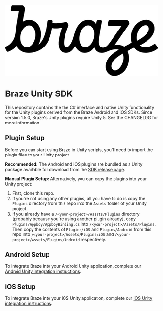 ![Braze Logo](https://github.com/Appboy/appboy-unity-sdk/blob/master/braze-logo.png)

Braze Unity SDK
==========

This repository contains the the C# interface and native Unity functionality for the Unity plugins derived from the Braze Android and iOS SDKs. Since version 1.5.0, Braze's Unity plugins require Unity 5. See the CHANGELOG for more information.

## Plugin Setup

Before you can start using Braze in Unity scripts, you'll need to import the plugin files to your Unity project.

**Recommended:** The Android and iOS plugins are bundled as a Unity package available for download from the [SDK release page][1].

**Manual Plugin Setup:** Alternatively, you can copy the plugins into your Unity project:
  1. First, clone this repo.
  2. If you're not using any other plugins, all you have to do is copy the `Plugins` directory from this repo into the `Assets` folder of your Unity project.
  3. If you already have a `/<your-project>/Assets/Plugins` directory (probably because you're using another plugin already), copy `Plugins/Appboy/AppboyBinding.cs` into `/<your-project>/Assets/Plugins`. Then copy the contents of `Plugins/iOS` and `Plugins/Android` from this repo into `/<your-project>/Assets/Plugins/iOS` and `/<your-project>/Assets/Plugins/Android` respectively.

## Android Setup

To integrate Braze into your Android Unity application, complete our [Android Unity integration instructions][3].

## iOS Setup

To integrate Braze into your iOS Unity application, complete our [iOS Unity integration instructions][2].

[1]: https://github.com/Appboy/appboy-unity-sdk/releases
[2]: https://www.braze.com/docs/developer_guide/platform_integration_guides/unity/ios/sdk_integration/
[3]: https://www.braze.com/docs/developer_guide/platform_integration_guides/unity/android/sdk_integration/
